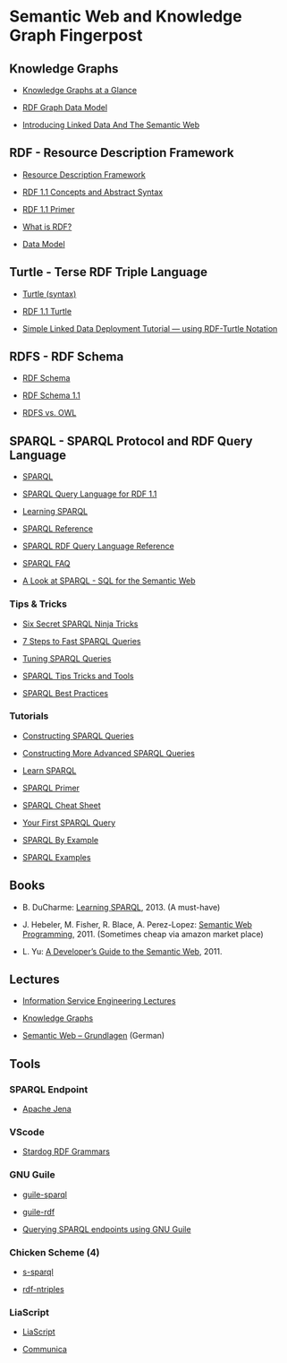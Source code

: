# Semantic Web and Knowledge Graph Fingerpost

## Knowledge Graphs

* [Knowledge Graphs at a Glance](https://towardsdatascience.com/knowledge-graphs-at-a-glance-c9119130a9f0)

* [RDF Graph Data Model](https://www.stardog.com/tutorials/data-model)

* [Introducing Linked Data And The Semantic Web](http://www.linkeddatatools.com/semantic-web-basics)

## RDF - Resource Description Framework

* [Resource Description Framework](https://en.wikipedia.org/wiki/Resource_Description_Framework)

* [RDF 1.1 Concepts and Abstract Syntax](https://www.w3.org/TR/rdf11-concepts/)

* [RDF 1.1 Primer](https://www.w3.org/TR/rdf11-primer/)

* [What is RDF?](https://www.bobdc.com/blog/whatisrdf/)

* [Data Model](https://www.stardog.com/tutorials/data-model)

## Turtle - Terse RDF Triple Language

* [Turtle (syntax)](https://en.wikipedia.org/wiki/Turtle_(syntax))

* [RDF 1.1 Turtle](https://www.w3.org/TR/turtle/)

* [Simple Linked Data Deployment Tutorial — using RDF-Turtle Notation](https://medium.com/openlink-software-blog/simple-linked-data-deployment-tutorial-a532e568c82f)

## RDFS - RDF Schema

* [RDF Schema](https://en.wikipedia.org/wiki/RDF_Schema)

* [RDF Schema 1.1](https://www.w3.org/TR/rdf-schema/)

* [RDFS vs. OWL](https://cambridgesemantics.com/blog/semantic-university/learn-owl-rdfs/rdfs-vs-owl/)

## SPARQL - SPARQL Protocol and RDF Query Language

* [SPARQL](https://en.wikipedia.org/wiki/SPARQL)

* [SPARQL Query Language for RDF 1.1](https://www.w3.org/TR/rdf-sparql-query/)

* [Learning SPARQL](http://www.learningsparql.com/)

* [SPARQL Reference](https://docs.cambridgesemantics.com/anzograph/v2.2/userdoc/sparql-ref.htm)

* [SPARQL RDF Query Language Reference](https://www.dajobe.org/2005/04-sparql/SPARQLreference-1.8.pdf)

* [SPARQL FAQ](http://www.thefigtrees.net/lee/sw/sparql-faq)

* [A Look at SPARQL - SQL for the Semantic Web](https://codyburleson.com/blog/a-look-at-sparql-sql-for-semantic-web)

### Tips & Tricks

* [Six Secret SPARQL Ninja Tricks](https://www.linkedin.com/pulse/six-secret-sparql-ninja-tricks-kurt-cagle)

* [7 Steps to Fast SPARQL Queries](https://www.stardog.com/blog/7-steps-to-fast-sparql-queries/)

* [Tuning SPARQL Queries](https://observablehq.com/@lomoramic/tuning-sparql-queries)

* [SPARQL Tips Tricks and Tools](https://www.oclc.org/developer/news/2016/sparql-tips-tricks-tools.en.html)

* [SPARQL Best Practices](https://docs.cambridgesemantics.com/anzo/v4.4/userdoc/sparql-queries.htm)

### Tutorials

* [Constructing SPARQL Queries](https://medium.com/wallscope/constructing-sparql-queries-ca63b8b9ac02)

* [Constructing More Advanced SPARQL Queries](https://medium.com/wallscope/constructing-more-advanced-sparql-queries-72d5ade1eedc)

* [Learn SPARQL](https://www.stardog.com/tutorials/sparql/)

* [SPARQL Primer](https://docs.data.world/tutorials/sparql/index.html)

* [SPARQL Cheat Sheet](http://www.iro.umontreal.ca/~lapalme/ift6281/sparql-1_1-cheat-sheet.pdf)

* [Your First SPARQL Query](https://docs.data.world/tutorials/sparql/Your_First_Sparql_Query.html)

* [SPARQL By Example](https://www.w3.org/2009/Talks/0615-qbe/)

* [SPARQL Examples](https://codyburleson.com/search?q=%22SPARQL%20Examples%22)

## Books

* B. DuCharme: [Learning SPARQL](https://www.oreilly.com/library/view/learning-sparql-2nd/9781449371449/), 2013. (A must-have)

* J. Hebeler, M. Fisher, R. Blace, A. Perez-Lopez: [Semantic Web Programming](https://www.wiley.com/en-us/Semantic+Web+Programming-p-9781118080603), 2011. (Sometimes cheap via amazon market place)

* L. Yu: [A Developer’s Guide to the Semantic Web](https://doi.org/10.1007/978-3-642-15970-1), 2011. 

## Lectures

* [Information Service Engineering Lectures](https://ise-fizkarlsruhe.github.io/ISE-teaching/)

* [Knowledge Graphs](https://iccl.inf.tu-dresden.de/web/Knowledge_Graphs_(WS2020/21))

* [Semantic Web – Grundlagen](https://www.semantic-web-grundlagen.de/) (German)

## Tools

### SPARQL Endpoint

* [Apache Jena](https://jena.apache.org)

### VScode

* [Stardog RDF Grammars](https://marketplace.visualstudio.com/items?itemName=stardog-union.stardog-rdf-grammars&ssr=false#overview)

### GNU Guile

* [guile-sparql](https://github.com/roelj/guile-sparql)

* [guile-rdf](https://framagit.org/tyreunom/guile-rdf)

* [Querying SPARQL endpoints using GNU Guile](https://www.roelj.com/querying-sparql-endpoints-using-gnu-guile.html)

### Chicken Scheme (4)

* [s-sparql](https://github.com/nathanielrb/s-sparql)

* [rdf-ntriples](https://wiki.call-cc.org/eggref/3/rdf-ntriples)

### LiaScript

* [LiaScript](https://liascript.github.io/)

* [Communica](https://github.com/LiaTemplates/Communica)

